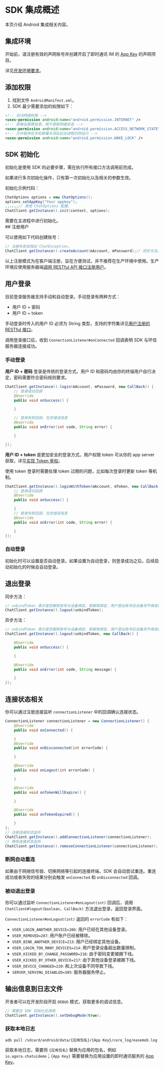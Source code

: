 # SDK 集成概述

本页介绍 Android 集成相关内容。

## 集成环境

开始前，请注册有效的声网账号并创建开启了即时通讯 IM 的 [App Key](./enable_agora_chat#获取即时通讯项目信息) 的声网项目。

详见[开发环境要求](./agora_chat_get_started_android#前提条件)。

## 添加权限

1. 找到文件 `AndroidManifest.xml`。
2. SDK 最少需要添加的权限如下：

```xml
<!-- 访问网络权限 -->
<uses-permission android:name="android.permission.INTERNET" />
<!-- 获取运营商信息，用于获取网络状态 -->
<uses-permission android:name="android.permission.ACCESS_NETWORK_STATE"/>
<!-- 允许程序在手机屏幕关闭后后台进程仍然运行 -->
<uses-permission android:name="android.permission.WAKE_LOCK" />
```

## SDK 初始化

初始化是使用 SDK 的必要步骤，需在执行所有接口方法调用前完成。

如果进行多次初始化操作，只有第一次初始化以及相关的参数生效。

初始化示例代码：

```java
ChatOptions options = new ChatOptions();
options.setAppKey("Your appkey");
......// 其他 ChatOptions 配置。
ChatClient.getInstance().init(context, options);
```

<div class="alert note">需要在主进程中进行初始化。</div>
## 注册用户

可以使用如下代码创建账号：

```java
// 注册失败会抛出 ChatException。
ChatClient.getInstance().createAccount(mAccount, mPassword);// 同步方法。
```

以上注册模式为在客户端注册，旨在方便测试，并不推荐在生产环境中使用。生产环境应使用服务器端[调用 RESTful API 接口注册用户](./agora_chat_restful_registration#注册单个用户)。

## 用户登录

目前登录服务器支持手动和自动登录。手动登录有两种方式：

- 用户 ID + 密码
- 用户 ID + token

手动登录时传入的用户 ID 必须为 String 类型，支持的字符集详见[用户注册的 RESTful 接口](./agora_chat_restful_registration#注册单个用户)。

调用登录接口后，收到 `ConnectionListener#onConnected` 回调表明 SDK 与环信服务器连接成功。

### 手动登录

**用户 ID + 密码** 登录是传统的登录方式。用户 ID 和密码均由你的终端用户自行决定，密码需要符合密码规则要求。

```java
ChatClient.getInstance().login(mAccount, mPassword, new CallBack() {
    // 登录成功回调
    @Override 
    public void onSuccess() {

    }

    // 登录失败回调，包含错误信息
    @Override 
    public void onError(int code, String error) {

    }

});
```

**用户 ID + token** 是更加安全的登录方式。用户权限 token 可从你的 app server 获取，详见[实现 Token 鉴权](./agora_chat_token)。

<div class="alert note">使用 token 登录时需要处理 token 过期的问题，比如每次登录时更新 token 等机制。</div>

```java
ChatClient.getInstance().loginWithToken(mAccount, mToken, new CallBack() {
    // 登录成功回调
    @Override
    public void onSuccess() {

    }
    // 登录失败回调，包含错误信息
    @Override
    public void onError(int code, String error) {

    }
});
```

### 自动登录

初始化时可以设置是否自动登录。如果设置为自动登录，则登录成功之后，后续启动初始化的时候会自动登录。

## 退出登录

同步方法：

```java
// unbindToken 表示是否解除账号与设备绑定。若解除绑定，用户登出账号后设备将不再收到消息推送。
ChatClient.getInstance().logout(unbindToken);
```

异步方法：

```java
// unbindToken 表示是否解除账号与设备绑定。若解除绑定，用户登出账号后设备将不再收到消息推送。
ChatClient.getInstance().logout(unbindToken, new CallBack() {

    @Override
    public void onSuccess() {

    }

    @Override
    public void onError(int code, String message) {

    }
});
```

## 连接状态相关

你可以通过注册连接监听 `connectionListener` 中的回调确认连接状态。

```java
ConnectionListener connectionListener = new ConnectionListener() {
    @Override
    public void onConnected() {

    }
    @Override
    public void onDisconnected(int errorCode) {

    }

    @Override
    public void onLogout(int errorCode) {

    }

    @Override
    public void onTokenWillExpire() {

    }

    @Override
    public void onTokenExpired() {

    }
};
// 注册连接状态监听
ChatClient.getInstance().addConnectionListener(connectionListener);
// 移除连接状态监听
ChatClient.getInstance().removeConnectionListener(connectionListener);
```

### 断网自动重连

如果由于网络信号弱、切换网络等引起的连接终端，SDK 会自动尝试重连。重连成功或者失败的结果分别会触发 `onConnected` 和 `onDisconnected` 回调。

### 被动退出登录

你可以通过监听 `ConnectionListener#onLogout(int)` 回调后，调用 `ChatClient#logout(boolean, CallBack)` 方法退出登录，返回登录界面。

`ConnectionListener#onLogout(int)` 返回的 `errorCode` 有如下：

- `USER_LOGIN_ANOTHER_DEVICE=206`: 用户已经在其他设备登录。
- `USER_REMOVED=207`: 用户账户已经被移除。
- `USER_BIND_ANOTHER_DEVICE=213`: 用户已经绑定其他设备。
- `USER_LOGIN_TOO_MANY_DEVICES=214`: 用户登录设备超出数量限制。
- `USER_KICKED_BY_CHANGE_PASSWORD=216`: 由于密码变更被踢下线。
- `USER_KICKED_BY_OTHER_DEVICE=217`: 由于其他设备登录被踢下线。
- `USER_DEVICE_CHANGED=220`: 和上次设备不同导致下线。
- `SERVER_SERVING_DISABLED=305`: 服务器服务停止。

## 输出信息到日志文件

开发者可以在开发阶段开启 `DEBUG` 模式，获取更多的调试信息。

```java
// 需要在 SDK 初始化后调用
ChatClient.getInstance().setDebugMode(true);
```

### 获取本地日志

```shell
adb pull /sdcard/android/data/{应用包名}/{App Key}/core_log/easemob.log
```

获取本地日志，需要将 `{应用包名}` 替换为应用的包名，例如 `io.agora.chatuidemo`；`{App Key}` 需要替换为应用设置的即时通讯服务的 [App Key](./enable_agora_chat#获取即时通讯项目信息)。